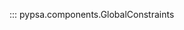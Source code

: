 <!--
SPDX-FileCopyrightText: PyPSA Contributors

SPDX-License-Identifier: CC-BY-4.0
-->

::: pypsa.components.GlobalConstraints